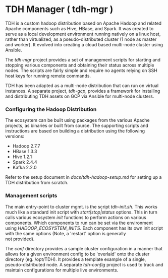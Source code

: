 TDH Manager ( tdh-mgr ) 
=======================

  TDH is a custom hadoop distribution based on Apache Hadoop and related 
Apache components such as Hive, HBase, and Spark. It was created to 
serve as a local development environment running natively on a linux 
host, rather than virtualized, as a pseudo-distributed cluster (1 node as 
master and worker).  It evolved into creating a cloud based multi-node 
cluster using Ansible.

  The *tdh-mgr* project provides a set of management scripts for starting and 
stopping various components and obtaining their status across multiple nodes.
The scripts are fairly simple and require no agents relying on SSH host keys 
for running remote commands.

  TDH has been adapted as a multi-node distribution that can run
on virtual instances.  A separate project, *tdh-gcp*, provides a framework
for installing and distributing TDH assets on GCP via Ansible for multi-node 
clusters.


### Configuring the Hadoop Distribution

  The ecosystem can be built using packages from the various
Apache projects, as binaries or built from source. The supporting scripts and
instructions are based on building a distribution using the following
versions:

- Hadoop 2.7.7 
- HBase  1.3.3
- Hive   1.2.1
- Spark  2.4.4
- Kafka  2.2.0

Refer to the setup document in *docs/tdh-hadoop-setup.md* for setting
up a TDH distribution from scratch.

### Management scripts

  The main entry-point to cluster mgmt. is the script *tdh-init.sh*. This 
works much like a standard init script with *start|stop|status* options.
This in turn calls various ecosystem *init* functions to perform actions 
on various components.  Which components to run can be set via the 
environment using *HADOOP_ECOSYSTEM_INITS*. Each component has its own
init script with the same options (Note, a 'restart' option is generally  
not provided).

  The *conf* directory provides a sample cluster configuration in a manner 
that allows for a given environment config to be 'overlaid' onto the cluster
directory (eg. /opt/TDH). It provides a template example of a single,
pseudo-distributed node. A separate *tdh-config* project is used to 
track and maintain configurations for multiple live environments.
